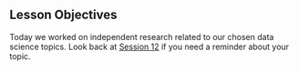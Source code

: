 <!--
Instructor notes: 
-->
## Lesson Objectives
Today we worked on independent research related to our chosen data science topics. Look back at [Session 12](./session12.md) if you need a reminder about your topic.